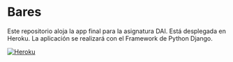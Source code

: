 # Bares

Este repositorio aloja la app final para la asignatura DAI. Está desplegada en Heroku. La aplicación se realizará con el Framework de Python Django.


[![Heroku](https://www.herokucdn.com/deploy/button.png)](http://apozo-bc.herokuapp.com/rango/)
<!--
[![Build Status](https://travis-ci.org/pedrogazquez/appBares.svg?branch=master)](https://travis-ci.org/pedrogazquez/appBares)-->
<!--
[![Build Status](https://snap-ci.com/pedrogazquez/appBares/branch/master/build_image)](https://snap-ci.com/pedrogazquez/appBares/branch/master)
-->
